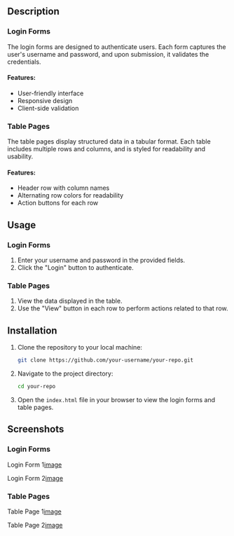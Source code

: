 

## Description

### Login Forms
The login forms are designed to authenticate users. Each form captures the user's username and password, and upon submission, it validates the credentials.

#### Features:
- User-friendly interface
- Responsive design
- Client-side validation

### Table Pages
The table pages display structured data in a tabular format. Each table includes multiple rows and columns, and is styled for readability and usability.

#### Features:
- Header row with column names
- Alternating row colors for readability
- Action buttons for each row

## Usage

### Login Forms
1. Enter your username and password in the provided fields.
2. Click the "Login" button to authenticate.

### Table Pages
1. View the data displayed in the table.
2. Use the "View" button in each row to perform actions related to that row.

## Installation

1. Clone the repository to your local machine:
    ```bash
    git clone https://github.com/your-username/your-repo.git
    ```
2. Navigate to the project directory:
    ```bash
    cd your-repo
    ```
3. Open the `index.html` file in your browser to view the login forms and table pages.

## Screenshots

### Login Forms
Login Form 1[image](https://github.com/rahulram01/Refreshment-Session-Rahul-Ram-/assets/98167864/bd009504-6d2e-46eb-9aa4-523eaebb0376)

Login Form 2[image](https://github.com/rahulram01/Refreshment-Session-Rahul-Ram-/assets/98167864/e227302b-ee72-425f-8160-315746b32e2a)


### Table Pages
Table Page 1[image](https://github.com/rahulram01/Refreshment-Session-Rahul-Ram-/assets/98167864/5b592dad-2b3e-4044-8d85-acc127d1c3d3)

Table Page 2[image](https://github.com/rahulram01/Refreshment-Session-Rahul-Ram-/assets/98167864/95da0fb3-059f-45d1-84f5-9d78653346b5)



